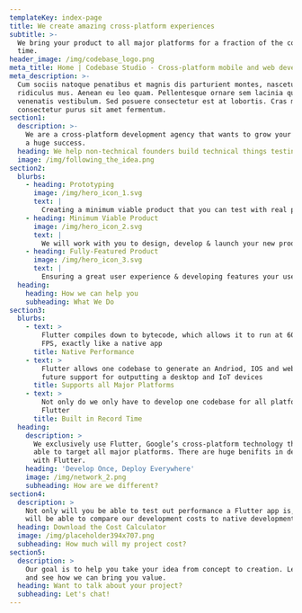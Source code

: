 ```yaml
---
templateKey: index-page
title: We create amazing cross-platform experiences
subtitle: >-
  We bring your product to all major platforms for a fraction of the cost and
  time.
header_image: /img/codebase_logo.png
meta_title: Home | Codebase Studio - Cross-platform mobile and web development agency
meta_description: >-
  Cum sociis natoque penatibus et magnis dis parturient montes, nascetur
  ridiculus mus. Aenean eu leo quam. Pellentesque ornare sem lacinia quam
  venenatis vestibulum. Sed posuere consectetur est at lobortis. Cras mattis
  consectetur purus sit amet fermentum.
section1:
  description: >-
    We are a cross-platform development agency that wants to grow your idea into
    a huge success.
  heading: We help non-technical founders build technical things testing...
  image: /img/following_the_idea.png
section2:
  blurbs:
    - heading: Prototyping
      image: /img/hero_icon_1.svg
      text: |
        Creating a minimum viable product that you can test with real people
    - heading: Minimum Viable Product
      image: /img/hero_icon_2.svg
      text: |
        We will work with you to design, develop & launch your new product
    - heading: Fully-Featured Product
      image: /img/hero_icon_3.svg
      text: |
        Ensuring a great user experience & developing features your users want.
  heading:
    heading: How we can help you
    subheading: What We Do
section3:
  blurbs:
    - text: >
        Flutter compiles down to bytecode, which allows it to run at 60 & 120
        FPS, exactly like a native app
      title: Native Performance
    - text: >
        Flutter allows one codebase to generate an Andriod, IOS and web app with
        future support for outputting a desktop and IoT devices
      title: Supports all Major Platforms
    - text: >
        Not only do we only have to develop one codebase for all platforms,
        Flutter
      title: Built in Record Time
  heading:
    description: >
      We exclusively use Flutter, Google’s cross-platform technology that is
      able to target all major platforms. There are huge benifits in developing
      with Flutter.
    heading: 'Develop Once, Deploy Everywhere'
    image: /img/network_2.png
    subheading: How are we different?
section4:
  description: >
    Not only will you be able to test out performance a Flutter app is, but you
    will be able to compare our development costs to native development.
  heading: Download the Cost Calculator
  image: /img/placeholder394x707.png
  subheading: How much will my project cost?
section5:
  description: >
    Our goal is to help you take your idea from concept to creation. Let’s chat
    and see how we can bring you value.
  heading: Want to talk about your project?
  subheading: Let's chat!
---
```


